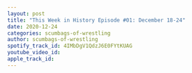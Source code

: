 ```yaml
---
layout: post
title: "This Week in History Episode #01: December 18-24"
date: 2020-12-24
categories: scumbags-of-wrestling
author: scumbags-of-wrestling
spotify_track_id: 4IMbDgV1QdzJ6E0FYtKUAG
youtube_video_id: 
apple_track_id: 
---
```

